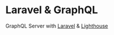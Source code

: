 # Laravel & GraphQL

GraphQL Server with [Laravel](https://laravel.com/) & [Lighthouse](https://lighthouse-php.com/)
